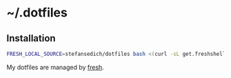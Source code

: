 # ~/.dotfiles

## Installation

``` sh
FRESH_LOCAL_SOURCE=stefansedich/dotfiles bash <(curl -sL get.freshshell.com)
```

My dotfiles are managed by [fresh].

[fresh]: http://freshshell.com
